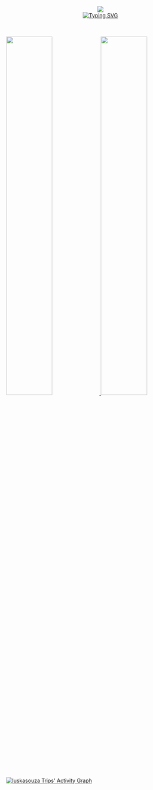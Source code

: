

<div align="center">
  <img src="https://profile-counter.glitch.me/luskasouza/count.svg">
</div>
<div align=center>
 <a href="https://git.io/typing-svg"><img src="https://readme-typing-svg.herokuapp.com?font=Fira+Code&pause=1000&color=45F707&background=3DFF0400&center=true&vCenter=true&multiline=true&width=435&lines=Hello+World%F0%9F%91%8B" alt="Typing SVG" /></a>
</div>
<br>
<br/>
<p align="left">
  <a href="https://abhigyantrips.dev/">
  <img width="49.5%" src="https://github-readme-stats.vercel.app/api?username=luskasouza&show_icons=true&theme=dracula&hide_border=true" />
    <img width="49.5%" src="https://github-readme-streak-stats.herokuapp.com/?user=luskasouza&theme=dracula&hide_border=true" />
  </a>
</p>
<p>
<br>

[![luskasouza Trips' Activity Graph](https://activity-graph.herokuapp.com/graph?username=luskasouza&custom_title=luskasouza&theme=dracula&bg_color=282828&hide_border=true&line=FD6E95&point=3572A5)](https://github.com/luskasouza)
